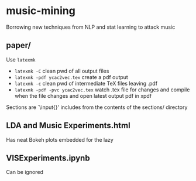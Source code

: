 # music-mining
Borrowing new techniques from NLP and stat learning to attack music

## paper/

Use `latexmk`

- `latexmk -C` clean pwd of all output files
- `latexmk -pdf ycac2vec.tex` create a pdf output
- `latexmk -c` clean pwd of intermediate TeX files leaving .pdf 
- `latexmk -pdf -pvc ycac2vec.tex` watch .tex file for changes and compile when the file changes and open latest output pdf in xpdf

Sections are `\input{}' includes from the contents of the sections/ directory

## LDA and Music Experiments.html

Has neat Bokeh plots embedded for the lazy

## VISExperiments.ipynb

Can be ignored
